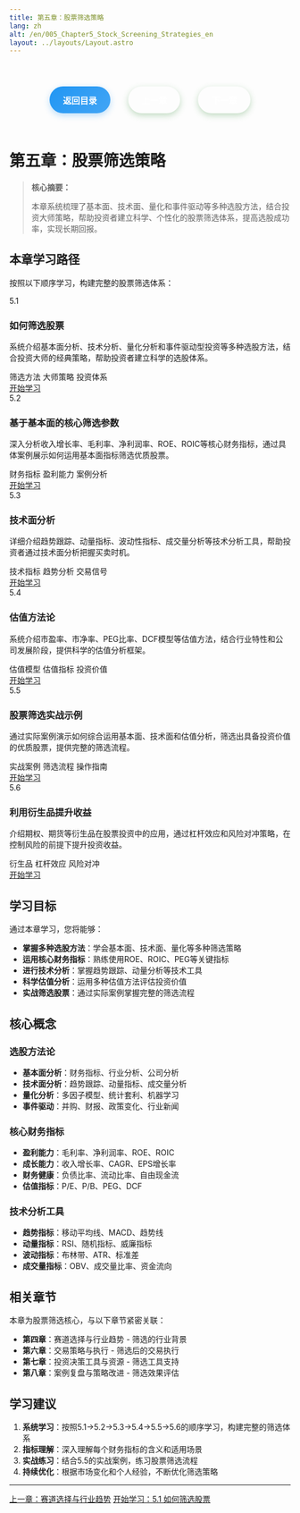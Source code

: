 ```yaml
---
title: 第五章：股票筛选策略
lang: zh
alt: /en/005_Chapter5_Stock_Screening_Strategies_en
layout: ../layouts/Layout.astro
---
```


<div class="page-nav">
  <a href="/"> 返回目录</a>
  <a href="/004_Chapter4_Track_Selection_and_Industry_Trends_CN"> 上一章</a>
  <a href="/006_Chapter6_Trading_Strategies_and_Execution_CN">下一章 </a>
</div>

# 第五章：股票筛选策略

> **核心摘要：**
> 
> 本章系统梳理了基本面、技术面、量化和事件驱动等多种选股方法，结合投资大师策略，帮助投资者建立科学、个性化的股票筛选体系，提高选股成功率，实现长期回报。

##  本章学习路径

按照以下顺序学习，构建完整的股票筛选体系：

<div class="chapters-grid">
  <div class="chapter-card">
    <div class="chapter-header">
      <span class="chapter-number">5.1</span>
      <h3>如何筛选股票</h3>
    </div>
    <p>系统介绍基本面分析、技术分析、量化分析和事件驱动型投资等多种选股方法，结合投资大师的经典策略，帮助投资者建立科学的选股体系。</p>
    <div class="chapter-features">
      <span class="feature-tag"> 筛选方法</span>
      <span class="feature-tag"> 大师策略</span>
      <span class="feature-tag"> 投资体系</span>
    </div>
    <a href="/005_Chapter5/5.1_Stock_Screening_Methods_CN" class="chapter-link">开始学习 </a>
  </div>

  <div class="chapter-card">
    <div class="chapter-header">
      <span class="chapter-number">5.2</span>
      <h3>基于基本面的核心筛选参数</h3>
    </div>
    <p>深入分析收入增长率、毛利率、净利润率、ROE、ROIC等核心财务指标，通过具体案例展示如何运用基本面指标筛选优质股票。</p>
    <div class="chapter-features">
      <span class="feature-tag"> 财务指标</span>
      <span class="feature-tag"> 盈利能力</span>
      <span class="feature-tag"> 案例分析</span>
    </div>
    <a href="/005_Chapter5/5.2_Fundamental_Screening_Parameters_CN" class="chapter-link">开始学习 </a>
  </div>

  <div class="chapter-card">
    <div class="chapter-header">
      <span class="chapter-number">5.3</span>
      <h3>技术面分析</h3>
    </div>
    <p>详细介绍趋势跟踪、动量指标、波动性指标、成交量分析等技术分析工具，帮助投资者通过技术面分析把握买卖时机。</p>
    <div class="chapter-features">
      <span class="feature-tag"> 技术指标</span>
      <span class="feature-tag"> 趋势分析</span>
      <span class="feature-tag"> 交易信号</span>
    </div>
    <a href="/005_Chapter5/5.3_Technical_Analysis_CN" class="chapter-link">开始学习 </a>
  </div>

  <div class="chapter-card">
    <div class="chapter-header">
      <span class="chapter-number">5.4</span>
      <h3>估值方法论</h3>
    </div>
    <p>系统介绍市盈率、市净率、PEG比率、DCF模型等估值方法，结合行业特性和公司发展阶段，提供科学的估值分析框架。</p>
    <div class="chapter-features">
      <span class="feature-tag"> 估值模型</span>
      <span class="feature-tag"> 估值指标</span>
      <span class="feature-tag"> 投资价值</span>
    </div>
    <a href="/005_Chapter5/5.4_Valuation_Methodology_CN" class="chapter-link">开始学习 </a>
  </div>

  <div class="chapter-card">
    <div class="chapter-header">
      <span class="chapter-number">5.5</span>
      <h3>股票筛选实战示例</h3>
    </div>
    <p>通过实际案例演示如何综合运用基本面、技术面和估值分析，筛选出具备投资价值的优质股票，提供完整的筛选流程。</p>
    <div class="chapter-features">
      <span class="feature-tag"> 实战案例</span>
      <span class="feature-tag"> 筛选流程</span>
      <span class="feature-tag"> 操作指南</span>
    </div>
    <a href="/005_Chapter5/5.5_Stock_Screening_Practice_CN" class="chapter-link">开始学习 </a>
  </div>

  <div class="chapter-card">
    <div class="chapter-header">
      <span class="chapter-number">5.6</span>
      <h3>利用衍生品提升收益</h3>
    </div>
    <p>介绍期权、期货等衍生品在股票投资中的应用，通过杠杆效应和风险对冲策略，在控制风险的前提下提升投资收益。</p>
    <div class="chapter-features">
      <span class="feature-tag"> 衍生品</span>
      <span class="feature-tag"> 杠杆效应</span>
      <span class="feature-tag"> 风险对冲</span>
    </div>
    <a href="/005_Chapter5/5.6_Derivatives_Enhancement_CN" class="chapter-link">开始学习 </a>
  </div>
</div>

##  学习目标

通过本章学习，您将能够：

- **掌握多种选股方法**：学会基本面、技术面、量化等多种筛选策略
- **运用核心财务指标**：熟练使用ROE、ROIC、PEG等关键指标
- **进行技术分析**：掌握趋势跟踪、动量分析等技术工具
- **科学估值分析**：运用多种估值方法评估投资价值
- **实战筛选股票**：通过实际案例掌握完整的筛选流程

##  核心概念

### 选股方法论
- **基本面分析**：财务指标、行业分析、公司分析
- **技术面分析**：趋势跟踪、动量指标、成交量分析
- **量化分析**：多因子模型、统计套利、机器学习
- **事件驱动**：并购、财报、政策变化、行业新闻

### 核心财务指标
- **盈利能力**：毛利率、净利润率、ROE、ROIC
- **成长能力**：收入增长率、CAGR、EPS增长率
- **财务健康**：负债比率、流动比率、自由现金流
- **估值指标**：P/E、P/B、PEG、DCF

### 技术分析工具
- **趋势指标**：移动平均线、MACD、趋势线
- **动量指标**：RSI、随机指标、威廉指标
- **波动指标**：布林带、ATR、标准差
- **成交量指标**：OBV、成交量比率、资金流向

##  相关章节

本章为股票筛选核心，与以下章节紧密关联：

- **第四章**：赛道选择与行业趋势 - 筛选的行业背景
- **第六章**：交易策略与执行 - 筛选后的交易执行
- **第七章**：投资决策工具与资源 - 筛选工具支持
- **第八章**：案例复盘与策略改进 - 筛选效果评估

##  学习建议

1. **系统学习**：按照5.1→5.2→5.3→5.4→5.5→5.6的顺序学习，构建完整的筛选体系
2. **指标理解**：深入理解每个财务指标的含义和适用场景
3. **实战练习**：结合5.5的实战案例，练习股票筛选流程
4. **持续优化**：根据市场变化和个人经验，不断优化筛选策略

---

<div class="bottom-nav">
  <a href="/004_Chapter4_Track_Selection_and_Industry_Trends_CN"> 上一章：赛道选择与行业趋势</a>
  <a href="/005_Chapter5/5.1_Stock_Screening_Methods_CN">开始学习：5.1 如何筛选股票 </a>
</div>

<style>
  
  
  /* 页面导航样式 - 与底部导航一致 */
  .page-nav {
    display: flex;
    justify-content: center;
    align-items: center;
    gap: 2rem;
    padding: 1.5rem 0;
    margin: 2rem 0;
    border-top: 1px solid var(--border-color);
    border-bottom: 1px solid var(--border-color);
  }

  .page-nav a {
    display: inline-flex;
    align-items: center;
    padding: 0.8rem 1.5rem;
    background: linear-gradient(135deg, var(--primary-color) 0%, var(--primary-light) 100%);
    color: white;
    text-decoration: none;
    border-radius: 25px;
    font-size: 0.95rem;
    font-weight: 600;
    transition: all 0.3s ease;
    box-shadow: 0 4px 12px rgba(56, 142, 60, 0.3);
  }

  .page-nav a:hover {
    background: linear-gradient(135deg, var(--primary-light) 0%, #81C784 100%);
    transform: translateY(-2px);
    box-shadow: 0 6px 20px rgba(56, 142, 60, 0.4);
  }

  .page-nav a:first-child {
    background: linear-gradient(135deg, #2196f3 0%, #42a5f5 100%);
    box-shadow: 0 4px 12px rgba(33, 150, 243, 0.3);
  }

  .page-nav a:first-child:hover {
    background: linear-gradient(135deg, #42a5f5 0%, #64b5f6 100%);
    box-shadow: 0 6px 20px rgba(33, 150, 243, 0.4);
  }

  .page-nav a:last-child {
    background: linear-gradient(135deg, var(--primary-color) 0%, var(--primary-light) 100%);
    box-shadow: 0 4px 12px rgba(56, 142, 60, 0.3);
  }

  .page-nav a:last-child:hover {
    background: linear-gradient(135deg, var(--primary-light) 0%, #81C784 100%);
    box-shadow: 0 6px 20px rgba(56, 142, 60, 0.4);
  }

  /* 暗色模式适配 */
  [data-theme="dark"] .page-nav a:first-child {
    background: linear-gradient(135deg, #1976d2 0%, #1e88e5 100%);
  }

  [data-theme="dark"] .page-nav a:first-child:hover {
    background: linear-gradient(135deg, #1e88e5 0%, #2196f3 100%);
  }

  /* 响应式设计 */
  @media (max-width: 768px) {
    .page-nav {
      flex-direction: column;
      gap: 1rem;
    }

    .page-nav a {
      font-size: 0.9rem;
      padding: 0.7rem 1.2rem;
    }
  }
</style>
